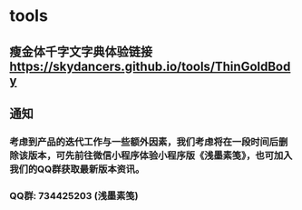 # tools

## 瘦金体千字文字典体验链接 https://skydancers.github.io/tools/ThinGoldBody

## 通知

### 考虑到产品的迭代工作与一些额外因素，我们考虑将在一段时间后删除该版本，可先前往微信小程序体验小程序版《浅墨素笺》，也可加入我们的QQ群获取最新版本资讯。

### QQ群: 734425203 (浅墨素笺)